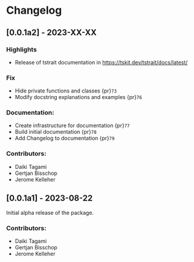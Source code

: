 # Changelog

## [0.0.1a2] - 2023-XX-XX

### Highlights

- Release of tstrait documentation in https://tskit.dev/tstrait/docs/latest/

### Fix

- Hide private functions and classes {pr}`73`
- Modify docstring explanations and examples {pr}`76`

### Documentation:

- Create infrastructure for documentation {pr}`77`
- Build initial documentation {pr}`78`
- Add Changelog to documentation {pr}`79`

### Contributors:

- Daiki Tagami
- Gertjan Bisschop
- Jerome Kelleher

## [0.0.1a1] - 2023-08-22

Initial alpha release of the package.

### Contributors:

- Daiki Tagami
- Gertjan Bisschop
- Jerome Kelleher